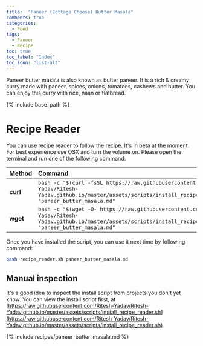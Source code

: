 ```yaml
---
title:  "Paneer (Cottage Cheese) Butter Masala"
comments: true
categories: 
  - Food
tags:
  - Paneer
  - Recipe
toc: true
toc_label: "Index"
toc_icon: "list-alt"
---
```


Paneer butter masala is also known as butter paneer. It is a rich & creamy curry made with paneer, spices, onions, tomatoes, cashews and butter. You can enjoy this curry with rice, naan or flatbread.

{% include base_path %}

# Recipe Reader

You can use recipe reader to follow the recipe. It's in beta at the moment. For best experience use OSX and turn the volume on. Please open the terminal and run one of the following command:

| Method    | Command                                                                                           |
|:----------|:--------------------------------------------------------------------------------------------------|
| **curl**  | `bash -c "$(curl -fsSL https://raw.githubusercontent.com/Ritesh-Yadav/Ritesh-Yadav.github.io/master/assets/scripts/install_recipe_reader.sh)" "paneer_butter_masala.md"` |
| **wget**  | `bash -c "$(wget -O- https://raw.githubusercontent.com/Ritesh-Yadav/Ritesh-Yadav.github.io/master/assets/scripts/install_recipe_reader.sh)" "paneer_butter_masala.md"`   |

Once you have installed the script, you can use it next time by following command:

```bash
bash recipe_reader.sh paneer_butter_masala.md
```


## Manual inspection

It's a good idea to inspect the install script from projects you don't yet know. You can view the install script first, at [https://raw.githubusercontent.com/Ritesh-Yadav/Ritesh-Yadav.github.io/master/assets/scripts/install_recipe_reader.sh](https://raw.githubusercontent.com/Ritesh-Yadav/Ritesh-Yadav.github.io/master/assets/scripts/install_recipe_reader.sh)

{% include recipes/paneer_butter_masala.md %}